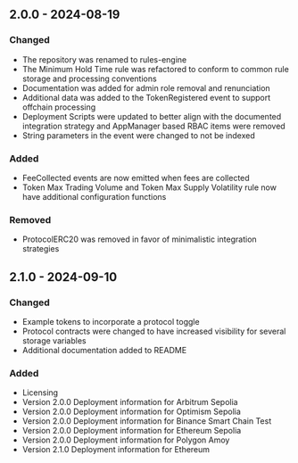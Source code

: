 ## 2.0.0 - 2024-08-19

### Changed
- The repository was renamed to rules-engine
- The Minimum Hold Time rule was refactored to conform to common rule storage and processing conventions
- Documentation was added for admin role removal and renunciation
- Additional data was added to the TokenRegistered event to support offchain processing
- Deployment Scripts were updated to better align with the documented integration strategy and AppManager based RBAC items were removed
- String parameters in the event were changed to not be indexed

### Added
- FeeCollected events are now emitted when fees are collected
- Token Max Trading Volume and Token Max Supply Volatility rule now have additional configuration functions

### Removed
- ProtocolERC20 was removed in favor of minimalistic integration strategies

## 2.1.0 - 2024-09-10

### Changed
- Example tokens to incorporate a protocol toggle 
- Protocol contracts were changed to have increased visibility for several storage variables
- Additional documentation added to README

### Added
- Licensing
- Version 2.0.0 Deployment information for Arbitrum Sepolia
- Version 2.0.0 Deployment information for Optimism Sepolia
- Version 2.0.0 Deployment information for Binance Smart Chain Test
- Version 2.0.0 Deployment information for Ethereum Sepolia
- Version 2.0.0 Deployment information for Polygon Amoy
- Version 2.1.0 Deployment information for Ethereum 
